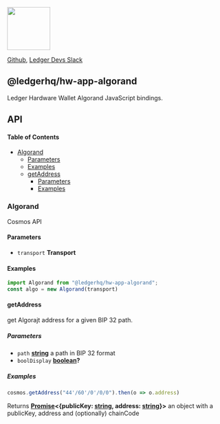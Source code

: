 <img src="https://user-images.githubusercontent.com/211411/34776833-6f1ef4da-f618-11e7-8b13-f0697901d6a8.png" height="100" />

[Github](https://github.com/LedgerHQ/ledgerjs/),
[Ledger Devs Slack](https://ledger-dev.slack.com/)

## @ledgerhq/hw-app-algorand

Ledger Hardware Wallet Algorand JavaScript bindings.

## API

<!-- Generated by documentation.js. Update this documentation by updating the source code. -->

#### Table of Contents

*   [Algorand](#algorand)
    *   [Parameters](#parameters)
    *   [Examples](#examples)
    *   [getAddress](#getaddress)
        *   [Parameters](#parameters-1)
        *   [Examples](#examples-1)

### Algorand

Cosmos API

#### Parameters

*   `transport` **Transport** 

#### Examples

```javascript
import Algorand from "@ledgerhq/hw-app-algorand";
const algo = new Algorand(transport)
```

#### getAddress

get Algorajt address for a given BIP 32 path.

##### Parameters

*   `path` **[string](https://developer.mozilla.org/docs/Web/JavaScript/Reference/Global_Objects/String)** a path in BIP 32 format
*   `boolDisplay` **[boolean](https://developer.mozilla.org/docs/Web/JavaScript/Reference/Global_Objects/Boolean)?** 

##### Examples

```javascript
cosmos.getAddress("44'/60'/0'/0/0").then(o => o.address)
```

Returns **[Promise](https://developer.mozilla.org/docs/Web/JavaScript/Reference/Global_Objects/Promise)<{publicKey: [string](https://developer.mozilla.org/docs/Web/JavaScript/Reference/Global_Objects/String), address: [string](https://developer.mozilla.org/docs/Web/JavaScript/Reference/Global_Objects/String)}>** an object with a publicKey, address and (optionally) chainCode
